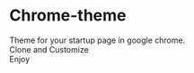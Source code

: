 # Chrome-theme

Theme for your startup page in google chrome. 
<br/>
Clone and Customize
<br/>
Enjoy
